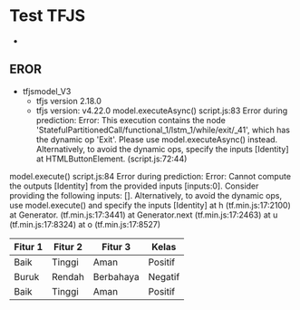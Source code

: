 # Test TFJS
- 

## EROR
- tfjsmodel_V3
    - tfjs version 2.18.0
    - tfjs version: v4.22.0
model.executeAsync()
script.js:83 Error during prediction: Error: This execution contains the node 'StatefulPartitionedCall/functional_1/lstm_1/while/exit/_41', which has the dynamic op 'Exit'. Please use model.executeAsync() instead. Alternatively, to avoid the dynamic ops, specify the inputs [Identity]
    at HTMLButtonElement.<anonymous> (script.js:72:44)

model.execute()
script.js:84 Error during prediction: Error: Cannot compute the outputs [Identity] from the provided inputs [inputs:0]. Consider providing the following inputs: []. Alternatively, to avoid the dynamic ops, use model.execute() and specify the inputs [Identity]
    at h (tf.min.js:17:2100)
    at Generator.<anonymous> (tf.min.js:17:3441)
    at Generator.next (tf.min.js:17:2463)
    at u (tf.min.js:17:8324)
    at o (tf.min.js:17:8527)

| Fitur 1 | Fitur 2 | Fitur 3 | Kelas      |
|---------|---------|---------|------------|
| Baik    | Tinggi  | Aman    | Positif    |
| Buruk   | Rendah  | Berbahaya | Negatif  |
| Baik    | Tinggi  | Aman    | Positif    |